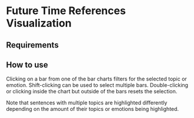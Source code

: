 # Future Time References Visualization
## Requirements
## How to use
Clicking on a bar from one of the bar charts filters for the selected topic or emotion. Shift-clicking can be used to select multiple bars. Double-clicking or clicking inside the chart but outside of the bars resets the selection.

Note that sentences with multiple topics are highlighted differently depending on the amount of their topics or emotions being highlighted.